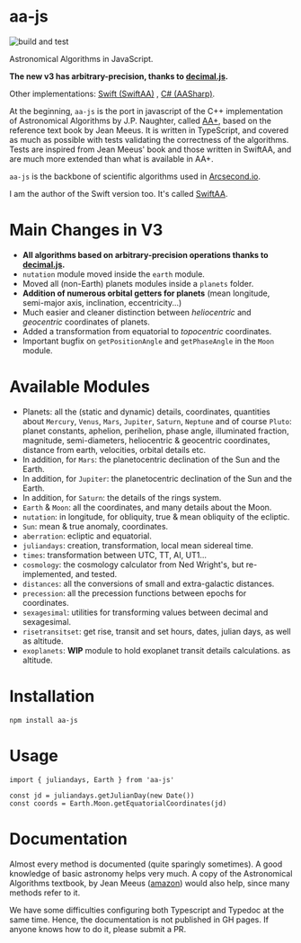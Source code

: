 aa-js
============

![build and test](https://github.com/onekiloparsec/aa-js/actions/workflows/nodejs.yml/badge.svg?branch=master)

Astronomical Algorithms in JavaScript.

**The new v3 has arbitrary-precision, thanks
to [decimal.js](https://github.com/MikeMcl/decimal.js).**

Other
implementations: [Swift (SwiftAA)](https://github.com/onekiloparsec/SwiftAA)
, [C# (AASharp)](https://github.com/jsauve/AASharp).

At the beginning, `aa-js` is the port in javascript of the C++ implementation of Astronomical
Algorithms by J.P. Naughter, called [AA+](http://www.naughter.com/aa.html),
based on the reference text book by Jean Meeus. It is written in TypeScript, and
covered as much as possible with tests validating the correctness
of the algorithms. Tests are inspired from Jean Meeus' book and those written in
SwiftAA, and are much more extended than what is available
in AA+.

`aa-js` is the backbone of scientific algorithms used
in [Arcsecond.io](https://www.arcsecond.io).

I am the author of the Swift version too. It's
called [SwiftAA](https://github.com/onekiloparsec/SwiftAA).

Main Changes in V3
================

- **All algorithms based on arbitrary-precision operations thanks
  to [decimal.js](https://github.com/MikeMcl/decimal.js).**
- `nutation` module moved inside the `earth` module.
- Moved all (non-Earth) planets modules inside a `planets` folder.
- **Addition of numerous orbital getters for planets** (mean longitude, semi-major axis, inclination, eccentricity...)
- Much easier and cleaner distinction between *heliocentric* and *geocentric* coordinates of planets.
- Added a transformation from equatorial to *topocentric* coordinates.
- Important bugfix on `getPositionAngle` and `getPhaseAngle` in the `Moon` module.

Available Modules
================

* Planets: all the (static and dynamic) details, coordinates, quantities about
  `Mercury`, `Venus`, `Mars`, `Jupiter`, `Saturn`, `Neptune` and of course `Pluto`: planet constants, aphelion,
  perihelion, phase angle, illuminated fraction, magnitude, semi-diameters, heliocentric & geocentric coordinates,
  distance from earth, velocities, orbital details etc.
* In addition, for `Mars`: the planetocentric declination of the Sun and the
  Earth.
* In addition, for `Jupiter`: the planetocentric declination of the Sun and the
  Earth.
* In addition, for `Saturn`: the details of the rings system.
* `Earth` & `Moon`: all the coordinates, and many details about the Moon.
* `nutation`: in longitude, for obliquity, true & mean obliquity of the ecliptic.
* `Sun`: mean & true anomaly, coordinates.
* `aberration`: ecliptic and equatorial.
* `juliandays`: creation, transformation, local mean sidereal time.
* `times`: transformation between UTC, TT, AI, UT1...
* `cosmology`: the cosmology calculator from Ned Wright's, but re-implemented, and tested.
* `distances`: all the conversions of small and extra-galactic distances.
* `precession`: all the precession functions between epochs for coordinates.
* `sexagesimal`: utilities for transforming values between decimal and sexagesimal.
* `risetransitset`: get rise, transit and set hours, dates, julian days, as well
  as altitude.
* `exoplanets`: **WIP** module to hold exoplanet transit details calculations.
  as altitude.

Installation
================

`npm install aa-js`


Usage
================

```
import { juliandays, Earth } from 'aa-js'

const jd = juliandays.getJulianDay(new Date())
const coords = Earth.Moon.getEquatorialCoordinates(jd)
```

Documentation
================

Almost every method is documented (quite sparingly
sometimes). A good knowledge of basic astronomy helps very much.
A copy of the Astronomical Algorithms textbook, by Jean Meeus
([amazon](https://www.amazon.fr/Astronomical-Algorithms-J-Meeus/dp/0943396352/ref=sr_1_6?qid=1654447735&refinements=p_27%3AJean+Meeus&s=books&sr=1-6))
would also help, since many methods refer to it.

We have some difficulties configuring both Typescript and
Typedoc at the same time. Hence, the documentation is not
published in GH pages. If anyone knows how to do it, please
submit a PR.
